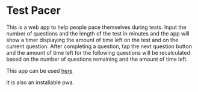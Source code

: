 # Test Pacer

This is a web app to help people pace themselves during tests. Input the number of questions and the length of the test in minutes and the app will show a timer displaying the amount of time left on the test and on the current question. After completing a question, tap the next question button and the amount of time left for the following questions will be recalculated based on the number of questions remaining and the amount of time left.

This app can be used [here](https://testpacer.com)

It is also an installable pwa.
